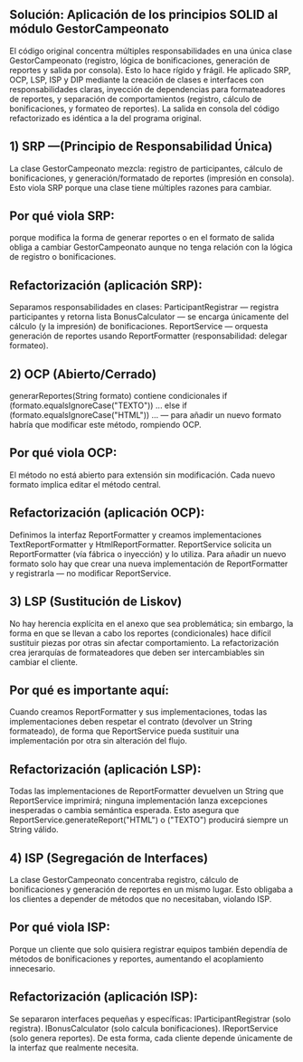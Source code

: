 ## Solución: Aplicación de los principios SOLID al módulo GestorCampeonato
El código original concentra múltiples responsabilidades en una única clase GestorCampeonato (registro, lógica de bonificaciones, generación de reportes y salida por consola). Esto lo hace rígido y frágil. He aplicado SRP, OCP, LSP, ISP y DIP mediante la creación de clases e interfaces con responsabilidades claras, inyección de dependencias para formateadores de reportes, y separación de comportamientos (registro, cálculo de bonificaciones, y formateo de reportes). La salida en consola del código refactorizado es idéntica a la del programa original.

## 1) SRP —(Principio de Responsabilidad Única)
La clase GestorCampeonato mezcla: registro de participantes, cálculo de bonificaciones, y generación/formatado de reportes (impresión en consola). Esto viola SRP porque una clase tiene múltiples razones para cambiar.

## Por qué viola SRP:
porque modifica la forma de generar reportes o en el formato de salida obliga a cambiar GestorCampeonato aunque no tenga relación con la lógica de registro o bonificaciones.

## Refactorización (aplicación SRP):
Separamos responsabilidades en clases:
ParticipantRegistrar — registra participantes y retorna lista 
BonusCalculator — se encarga únicamente del cálculo (y la impresión) de bonificaciones.
ReportService — orquesta generación de reportes usando ReportFormatter (responsabilidad: delegar formateo).


## 2) OCP (Abierto/Cerrado)
generarReportes(String formato) contiene condicionales if (formato.equalsIgnoreCase("TEXTO")) ... else if (formato.equalsIgnoreCase("HTML")) ... — para añadir un nuevo formato habría que modificar este método, rompiendo OCP. 

## Por qué viola OCP:
El método no está abierto para extensión sin modificación. Cada nuevo formato implica editar el método central.

## Refactorización (aplicación OCP):
Definimos la interfaz ReportFormatter y creamos implementaciones TextReportFormatter y HtmlReportFormatter. ReportService solicita un ReportFormatter (vía fábrica o inyección) y lo utiliza. Para añadir un nuevo formato solo hay que crear una nueva implementación de ReportFormatter y registrarla — no modificar ReportService.


## 3) LSP (Sustitución de Liskov)
No hay herencia explícita en el anexo que sea problemática; sin embargo, la forma en que se llevan a cabo los reportes (condicionales) hace difícil sustituir piezas por otras sin afectar comportamiento. La refactorización crea jerarquías de formateadores que deben ser intercambiables sin cambiar el cliente.

## Por qué es importante aquí:
Cuando creamos ReportFormatter y sus implementaciones, todas las implementaciones deben respetar el contrato (devolver un String formateado), de forma que ReportService pueda sustituir una implementación por otra sin alteración del flujo.

## Refactorización (aplicación LSP):
Todas las implementaciones de ReportFormatter devuelven un String que ReportService imprimirá; ninguna implementación lanza excepciones inesperadas o cambia semántica esperada. Esto asegura que ReportService.generateReport("HTML") o ("TEXTO") producirá siempre un String válido.

## 4) ISP (Segregación de Interfaces)
La clase GestorCampeonato concentraba registro, cálculo de bonificaciones y generación de reportes en un mismo lugar. Esto obligaba a los clientes a depender de métodos que no necesitaban, violando ISP.

## Por qué viola ISP:
Porque un cliente que solo quisiera registrar equipos también dependía de métodos de bonificaciones y reportes, aumentando el acoplamiento innecesario.

## Refactorización (aplicación ISP):
Se separaron interfaces pequeñas y específicas:
IParticipantRegistrar (solo registra).
IBonusCalculator (solo calcula bonificaciones).
IReportService (solo genera reportes).
De esta forma, cada cliente depende únicamente de la interfaz que realmente necesita.

